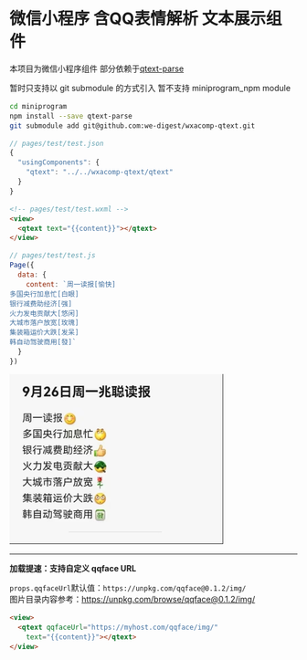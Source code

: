 # 微信小程序 含QQ表情解析 文本展示组件

本项目为微信小程序组件 部分依赖于[qtext-parse](https://github.com/we-digest/qtext-parse)

暂时只支持以 git submodule 的方式引入 暂不支持 miniprogram_npm module

```sh
cd miniprogram
npm install --save qtext-parse
git submodule add git@github.com:we-digest/wxacomp-qtext.git
```

```js
// pages/test/test.json
{
  "usingComponents": {
    "qtext": "../../wxacomp-qtext/qtext"
  }
}
```

```html
<!-- pages/test/test.wxml -->
<view>
  <qtext text="{{content}}"></qtext>
</view>
```

```js
// pages/test/test.js
Page({
  data: {
    content: `周一读报[愉快]
多国央行加息忙[白眼]
银行减费助经济[强]
火力发电贡献大[悠闲]
大城市落户放宽[玫瑰]
集装箱运价大跌[发呆]
韩自动驾驶商用[發]`
  }
})
```

<img width="374" src="WechatIMG548.jpeg">

---

__加载提速：支持自定义 qqface URL__

`props.qqfaceUrl`默认值：`https://unpkg.com/qqface@0.1.2/img/`<br>
图片目录内容参考：https://unpkg.com/browse/qqface@0.1.2/img/

```html
<view>
  <qtext qqfaceUrl="https://myhost.com/qqface/img/"
    text="{{content}}"></qtext>
</view>
```

